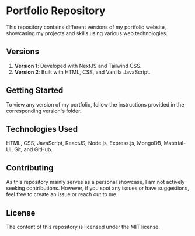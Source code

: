 # Portfolio Repository

This repository contains different versions of my portfolio website, showcasing my projects and skills using various web technologies.

## Versions

1. **Version 1**: Developed with NextJS and Tailwind CSS.
2. **Version 2**: Built with HTML, CSS, and Vanilla JavaScript.

## Getting Started

To view any version of my portfolio, follow the instructions provided in the corresponding version's folder.

## Technologies Used

HTML, CSS, JavaScript, ReactJS, Node.js, Express.js, MongoDB, Material-UI, Git, and GitHub.

## Contributing

As this repository mainly serves as a personal showcase, I am not actively seeking contributions. However, if you spot any issues or have suggestions, feel free to create an issue or reach out to me.

## License

The content of this repository is licensed under the MIT license.
